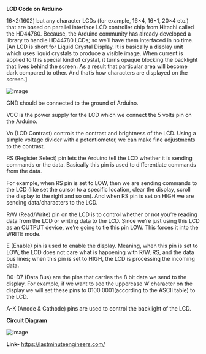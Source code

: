 **LCD Code on Arduino**

16×2(1602) but any character LCDs (for example, 16×4, 16×1, 20×4 etc.) that are based on parallel interface LCD controller chip from Hitachi called the HD44780. Because, the Arduino community has already developed a library to handle HD44780 LCDs; so we’ll have them interfaced in no time.
[An LCD is short for Liquid Crystal Display. It is basically a display unit which uses liquid crystals to produce a visible image.
When current is applied to this special kind of crystal, it turns opaque blocking the backlight that lives behind the screen. As a result that particular area will become dark compared to other. And that’s how characters are displayed on the screen.]

![image](https://user-images.githubusercontent.com/83362170/162798879-3e7cb553-2665-45db-9eb7-331515685f6e.png)

GND should be connected to the ground of Arduino.

VCC is the power supply for the LCD which we connect the 5 volts pin on the Arduino.

Vo (LCD Contrast) controls the contrast and brightness of the LCD. Using a simple voltage divider with a potentiometer, we can make fine adjustments to the contrast.

RS (Register Select) pin lets the Arduino tell the LCD whether it is sending commands or the data. Basically this pin is used to differentiate commands from the data.

For example, when RS pin is set to LOW, then we are sending commands to the LCD (like set the cursor to a specific location, clear the display, scroll the display to the right and so on). And when RS pin is set on HIGH we are sending data/characters to the LCD.

R/W (Read/Write) pin on the LCD is to control whether or not you’re reading data from the LCD or writing data to the LCD. Since we’re just using this LCD as an OUTPUT device, we’re going to tie this pin LOW. This forces it into the WRITE mode.

E (Enable) pin is used to enable the display. Meaning, when this pin is set to LOW, the LCD does not care what is happening with R/W, RS, and the data bus lines; when this pin is set to HIGH, the LCD is processing the incoming data.

D0-D7 (Data Bus) are the pins that carries the 8 bit data we send to the display. For example, if we want to see the uppercase ‘A’ character on the display we will set these pins to 0100 0001(according to the ASCII table) to the LCD.

A-K (Anode & Cathode) pins are used to control the backlight of the LCD.

**Circuit Diagram**

![image](https://user-images.githubusercontent.com/83362170/162799220-6528cd4d-40ac-4940-a887-bf1b78ac2f96.png)

**Link-** https://lastminuteengineers.com/

